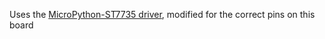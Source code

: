 Uses the [MicroPython-ST7735 driver](https://github.com/boochow/MicroPython-ST7735), modified for the correct pins on this board

